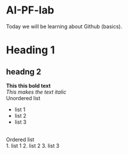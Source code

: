 # AI-PF-lab
Today we will be learning about Github (basics).
# Heading 1
## headng 2
**This this bold text**
<br/>
_This makes the text italic_
<br/>
Unordered list
<br/>
- list 1
- list 2
- list 3
<br/>
Ordered list
<br/>
1. list 1
2. list 2
3. list 3
   
